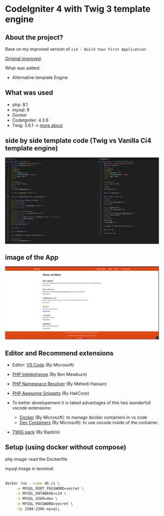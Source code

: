 # CodeIgniter 4  with Twig 3 template engine

## About the project?

Base on my improved version of `ci4 - Build Your First Application`:

[Original improved](https://github.com/ampmonteiro/ci4-build-your-first-App).

What was added:

- Alternative template Engine

## What was used

- php: 8.1
- mysql: 8
- Docker
- CodeIgniter: 4.3.6
- Twig: 3.6.1 -> [more about](https://twig.symfony.com/)

## side by side template code (Twig vs Vanilla Ci4 template engine)

![Twig template engine VS Ci4 Template engine](twig_vs_ci4_template.png 'Twig template engine VS Ci4 Template engine')

## image of the App

![CI4 News-Improved](app_screen.png 'News CI4 + Twig')

## Editor and Recommend extensions

- Editor: [VS Code](https://code.visualstudio.com) (By Microsoft)

- [PHP Intelephense](https://marketplace.visualstudio.com/items?itemName=bmewburn.vscode-intelephense-client) (By Ben Mewburn)

- [PHP Namespace Resolver](https://marketplace.visualstudio.com/items?itemName=MehediDracula.php-namespace-resolver) (By Mehedi Hassan)

- [PHP Awesome Snippets](https://marketplace.visualstudio.com/items?itemName=hakcorp.php-awesome-snippets) (By HakCorp)

- To better developement it is taked advantages of this two wonderfull vscode extensions:
  - [Docker](https://marketplace.visualstudio.com/items?itemName=ms-azuretools.vscode-docker) (By Microsoft): to manage docker containers in vs code
  - [Dev Containers](https://marketplace.visualstudio.com/items?itemName=ms-vscode-remote.remote-containers) (By Microsoft): to use vscode inside of the container.

- [TWIG pack](https://marketplace.visualstudio.com/items?itemName=bajdzis.vscode-twig-pack) (By Bajdzis)

## Setup (using docker without compose)

php image: read the Dockerfile

mysql image in terminal:

```bash

docker run --name db_ci \
     -e MYSQL_ROOT_PASSWORD=secret \
     -e MYSQL_DATABASE=ci4 \
     -e MYSQL_USER=dev \
     -e MYSQL_PASSWORD=secret \
     -dp 3306:3306 mysql;
```
